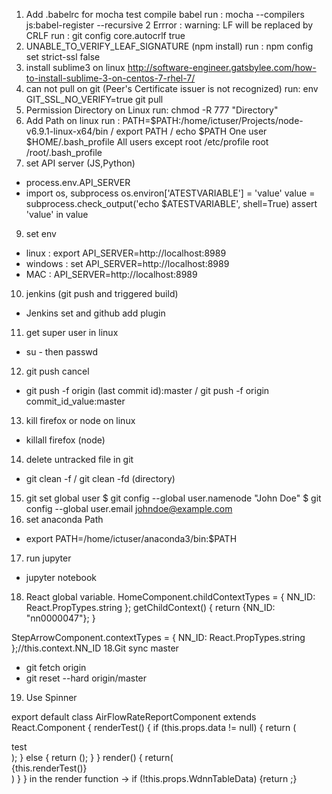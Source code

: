 1. Add .babelrc for mocha test compile babel
run :  mocha --compilers js:babel-register --recursive
2  Errror : warning: LF will be replaced by CRLF 
run : git config core.autocrlf true
3. UNABLE_TO_VERIFY_LEAF_SIGNATURE (npm install)
run : npm config set strict-ssl false
4. install sublime3 on linux 
http://software-engineer.gatsbylee.com/how-to-install-sublime-3-on-centos-7-rhel-7/
5. can not pull on git (Peer's Certificate issuer is not recognized)
run: env GIT_SSL_NO_VERIFY=true git pull
6. Permission Directory on Linux
run: chmod -R 777 "Directory"
7. Add Path on linux
run : PATH=$PATH:/home/ictuser/Projects/node-v6.9.1-linux-x64/bin  / export PATH / echo $PATH
One user
$HOME/.bash_profile
All users except root
/etc/profile
root
/root/.bash_profile
8. set API server (JS,Python)
- process.env.API_SERVER 
- import os, subprocess
os.environ['ATESTVARIABLE'] = 'value'
value = subprocess.check_output('echo $ATESTVARIABLE', shell=True)
assert 'value' in value
9. set env 
- linux : export API_SERVER=http://localhost:8989
- windows : set API_SERVER=http://localhost:8989
- MAC : API_SERVER=http://localhost:8989
10. jenkins (git push and triggered build)
- Jenkins set and github add plugin
11. get super user in linux
- su - then passwd
12. git push cancel
- git push -f origin (last commit id):master / git push -f origin commit_id_value:master
13. kill firefox or node on linux
- killall firefox (node)
14. delete untracked file in git
- git clean -f / git clean -fd (directory)
15. git set global user
$ git config --global user.namenode "John Doe"
$ git config --global user.email johndoe@example.com
16. set anaconda Path
- export PATH=/home/ictuser/anaconda3/bin:$PATH
17. run jupyter
- jupyter notebook
18. React global variable.
    HomeComponent.childContextTypes = {
    NN_ID: React.PropTypes.string
    };
    getChildContext() {
        return {NN_ID: "nn0000047"};
    }

StepArrowComponent.contextTypes = {
    NN_ID: React.PropTypes.string
};//this.context.NN_ID
18.Git sync master
- git fetch origin
- git reset --hard origin/master

19. Use Spinner

export default class AirFlowRateReportComponent extends React.Component {
    renderTest() {
        if (this.props.data != null) {
            return (<div>test</div>);
        } else {
            return (<SpinnerComponent/>);
        }
    }
    render() {
        return(<div>
            {this.renderTest()}
        </div>)
    }
}
in the render function ->
    if (!this.props.WdnnTableData) {return <SpinnerComponent />;}
